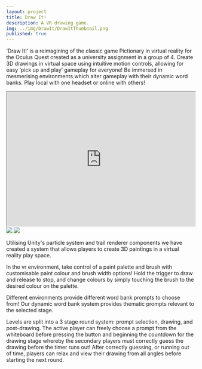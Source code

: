```yaml
---
layout: project
title: Draw It!
description: A VR drawing game.
img: ../img/DrawIt/DrawItThumbnail.png 
published: true
---
```

‘Draw It!’ is a reimagining of the classic game Pictionary in virtual reality for the Oculus Quest created as a university assignment in a group of 4. Create 3D drawings in virtual space using intuitive motion controls, allowing for easy ‘pick up and play’ gameplay for everyone! Be immersed in mesmerising environments which alter gameplay with their dynamic word banks. Play local with one headset or online with others!
     
<div class="owl-carousel owl-theme">
	<iframe src="https://www.youtube.com/embed/LCaSdR38KLg" width = "700" height="361" style="max-width:100%" data-external="1"></iframe>
	<a href="{{ site.baseurl }}/img/DrawIt/2-flower.png" target="_blank"><img src="{{ site.baseurl }}/img/DrawIt/2-flower.png" /></a>
	<a href="{{ site.baseurl }}/img/DrawIt/3-fire.png" target="_blank"><img src="{{ site.baseurl }}/img/DrawIt/3-fire.png" /></a>
</div>   

Utilising Unity's particle system and trail renderer components we have created a system that allows players to create 3D paintings in a virtual reality play space.

In the vr environment, take control of a paint palette and brush with customisable paint colour and brush width options! Hold the trigger to draw and release to stop, and change colours by simply touching the brush to the desired colour on the palette.

Different environments provide different word bank prompts to choose from! Our dynamic word bank system provides thematic prompts relevant to the selected stage.

Levels are split into a 3 stage round system: prompt selection, drawing, and post-drawing. The active player can freely choose a prompt from the whiteboard before pressing the button and beginning the countdown for the drawing stage whereby the secondary players must correctly guess the drawing before the timer runs out! After correctly guessing, or running out of time, players can relax and view their drawing from all angles before starting the next round.